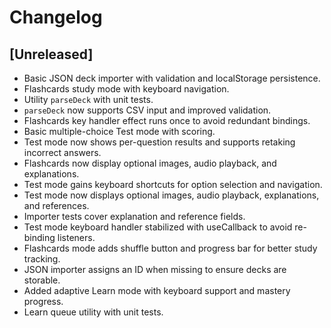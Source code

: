 # Changelog

## [Unreleased]
- Basic JSON deck importer with validation and localStorage persistence.
- Flashcards study mode with keyboard navigation.
- Utility `parseDeck` with unit tests.
- `parseDeck` now supports CSV input and improved validation.
- Flashcards key handler effect runs once to avoid redundant bindings.
- Basic multiple-choice Test mode with scoring.
- Test mode now shows per-question results and supports retaking incorrect answers.
- Flashcards now display optional images, audio playback, and explanations.
- Test mode gains keyboard shortcuts for option selection and navigation.
- Test mode now displays optional images, audio playback, explanations, and references.
- Importer tests cover explanation and reference fields.
- Test mode keyboard handler stabilized with useCallback to avoid re-binding listeners.
- Flashcards mode adds shuffle button and progress bar for better study tracking.
- JSON importer assigns an ID when missing to ensure decks are storable.
- Added adaptive Learn mode with keyboard support and mastery progress.
- Learn queue utility with unit tests.


